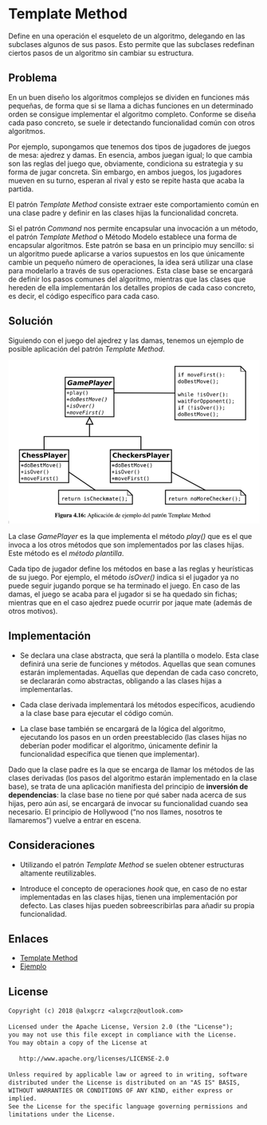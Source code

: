 # Template Method

Define en una operación el esqueleto de un algoritmo, delegando en las subclases algunos de sus pasos. Esto permite
que las subclases redefinan ciertos pasos de un algoritmo sin cambiar su estructura.


## Problema

En un buen diseño los algoritmos complejos se dividen en funciones más pequeñas, de forma que si se llama a dichas funciones 
en un determinado orden se consigue implementar el algoritmo completo. Conforme se diseña cada paso concreto, se suele
ir detectando funcionalidad común con otros algoritmos.

Por ejemplo, supongamos que tenemos dos tipos de jugadores de juegos de mesa: ajedrez y damas. En esencia, ambos juegan 
igual; lo que cambia son las reglas del juego que, obviamente, condiciona su estrategia y su forma de jugar concreta. Sin 
embargo, en ambos juegos, los jugadores mueven en su turno, esperan al rival y esto se repite hasta que acaba la partida.

El patrón *Template Method* consiste extraer este comportamiento común en una clase padre y definir en las clases hijas 
la funcionalidad concreta.

Si el patrón *Command* nos permite encapsular una invocación a un método, el patrón *Template Method* o Método Modelo 
establece una forma de encapsular algoritmos. Este patrón se basa en un principio muy sencillo: si un algoritmo puede 
aplicarse a varios supuestos en los que únicamente cambie un pequeño número de operaciones, la idea será utilizar una 
clase para modelarlo a través de sus operaciones. Esta clase base se encargará de definir los pasos comunes del algoritmo, 
mientras que las clases que hereden de ella implementarán los detalles propios de cada caso concreto, es decir, el 
código específico para cada caso.


## Solución

Siguiendo con el juego del ajedrez y las damas, tenemos un ejemplo de posible aplicación del patrón *Template Method*.

![TemplateMethod](example/imgs/TemplateMethod.png)

La clase *GamePlayer* es la que implementa el método *play()* que es el que invoca a los otros métodos que son implementados
por las clases hijas. Este método es el *método plantilla*.

Cada tipo de jugador define los métodos en base a las reglas y heurísticas de su juego. Por ejemplo, el método *isOver()* 
indica si el jugador ya no puede seguir jugando porque se ha terminado el juego. En caso de las damas, el juego se acaba 
para el jugador si se ha quedado sin fichas; mientras que en el caso ajedrez puede ocurrir por jaque mate (además de otros motivos).


## Implementación

* Se declara una clase abstracta, que será la plantilla o modelo. Esta clase definirá una serie de funciones y métodos. 
Aquellas que sean comunes estarán implementadas. Aquellas que dependan de cada caso concreto, se declararán como abstractas, 
obligando a las clases hijas a implementarlas.

* Cada clase derivada implementará los métodos específicos, acudiendo a la clase base para ejecutar el código común. 

* La clase base también se encargará de la lógica del algoritmo, ejecutando los pasos en un orden preestablecido 
(las clases hijas no deberían poder modificar el algoritmo, únicamente definir la funcionalidad específica que tienen que implementar).


Dado que la clase padre es la que se encarga de llamar los métodos de las clases derivadas (los pasos del algoritmo estarán 
implementado en la clase base), se trata de una aplicación manifiesta del principio de **inversión de dependencias**: 
la clase base no tiene por qué saber nada acerca de sus hijas, pero aún así, se encargará de invocar su funcionalidad 
cuando sea necesario. El principio de Hollywood (“no nos llames, nosotros te llamaremos”) vuelve a entrar en escena.


## Consideraciones

* Utilizando el patrón *Template Method* se suelen obtener estructuras altamente reutilizables.

* Introduce el concepto de operaciones *hook* que, en caso de no estar implementadas en las clases hijas, tienen una 
implementación por defecto. Las clases hijas pueden sobreescribirlas para añadir su propia funcionalidad.


## Enlaces
* [Template Method](https://es.wikipedia.org/wiki/Template_Method_%28patr%C3%B3n_de_dise%C3%B1o%29)
* [Ejemplo](https://danielggarcia.wordpress.com/2014/05/05/patrones-de-comportamiento-iii-template-method/)


License
-------
    Copyright (c) 2018 @alxgcrz <alxgcrz@outlook.com>
    
    Licensed under the Apache License, Version 2.0 (the "License");
    you may not use this file except in compliance with the License.
    You may obtain a copy of the License at
    
       http://www.apache.org/licenses/LICENSE-2.0
    
    Unless required by applicable law or agreed to in writing, software
    distributed under the License is distributed on an "AS IS" BASIS,
    WITHOUT WARRANTIES OR CONDITIONS OF ANY KIND, either express or implied.
    See the License for the specific language governing permissions and
    limitations under the License.
